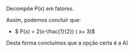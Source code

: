  Decompõe P(x) em fatores. 

 Assim, podemos concluir que:
 
  - $ P(x) = 2(x-\frac{1}{2}) ( x+ 3)$ 


   Desta forma concluímos que a opção certa é a A)

